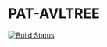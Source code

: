 # PAT-AVLTREE

[![Build Status](https://app.travis-ci.com/SaiSrijaLakkakula/Pat_Evosuite.svg?branch=main)](https://app.travis-ci.com/SaiSrijaLakkakula/Pat_Evosuite)
